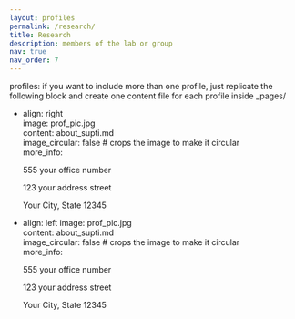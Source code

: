 ```yaml
---
layout: profiles
permalink: /research/
title: Research
description: members of the lab or group 
nav: true
nav_order: 7
---
```


  profiles:
if you want to include more than one profile, just replicate the following block
   and create one content file for each profile inside _pages/
  -  align: right  
     image: prof_pic.jpg  
     content: about_supti.md  
     image_circular: false # crops the image to make it circular  
     more_info: 
      <p>555 your office number</p>
      <p>123 your address street</p>
      <p>Your City, State 12345</p>  
  -  align: left
     image: prof_pic.jpg  
     content: about_supti.md  
     image_circular: false # crops the image to make it circular  
     more_info: 
      <p>555 your office number</p>
      <p>123 your address street</p>
      <p>Your City, State 12345</p> 
  
